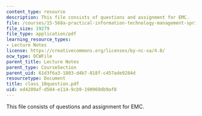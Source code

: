 ```yaml
---
content_type: resource
description: This file consists of questions and assignment for EMC.
file: /courses/15-568a-practical-information-technology-management-spring-2005/ed4289afd504e1149cb9190969db9af8_class_10question.pdf
file_size: 19279
file_type: application/pdf
learning_resource_types:
- Lecture Notes
license: https://creativecommons.org/licenses/by-nc-sa/4.0/
ocw_type: OCWFile
parent_title: Lecture Notes
parent_type: CourseSection
parent_uid: 61d3f6a3-1803-d4b7-818f-c457ade9284d
resourcetype: Document
title: class_10question.pdf
uid: ed4289af-d504-e114-9cb9-190969db9af8
---
```

This file consists of questions and assignment for EMC.